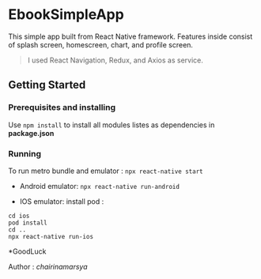 # EbookSimpleApp

This simple app built from React Native framework. Features inside consist of splash screen, homescreen, chart, and profile screen.
> I used React Navigation, Redux, and Axios as service.

## Getting Started

### Prerequisites and installing
Use `npm install` to install all modules listes as dependencies in **package.json**

### Running
To run metro bundle and emulator :
`npx react-native start`

- Android emulator:
`npx react-native run-android`

- IOS emulator:
install pod :
```
cd ios
pod install
cd ..
npx react-native run-ios
```

*GoodLuck

Author :
*chairinamarsya*

